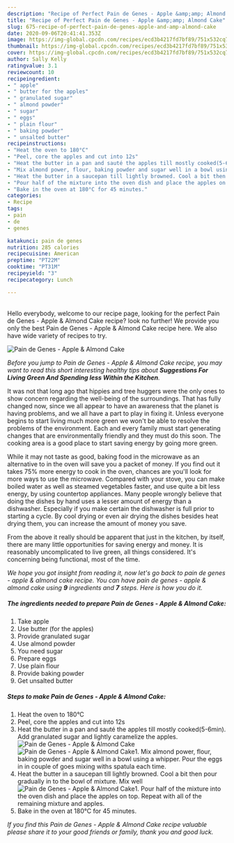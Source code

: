 ```yaml
---
description: "Recipe of Perfect Pain de Genes - Apple &amp;amp; Almond Cake"
title: "Recipe of Perfect Pain de Genes - Apple &amp;amp; Almond Cake"
slug: 675-recipe-of-perfect-pain-de-genes-apple-and-amp-almond-cake
date: 2020-09-06T20:41:41.353Z
image: https://img-global.cpcdn.com/recipes/ecd3b4217fd7bf89/751x532cq70/pain-de-genes-apple-almond-cake-recipe-main-photo.jpg
thumbnail: https://img-global.cpcdn.com/recipes/ecd3b4217fd7bf89/751x532cq70/pain-de-genes-apple-almond-cake-recipe-main-photo.jpg
cover: https://img-global.cpcdn.com/recipes/ecd3b4217fd7bf89/751x532cq70/pain-de-genes-apple-almond-cake-recipe-main-photo.jpg
author: Sally Kelly
ratingvalue: 3.1
reviewcount: 10
recipeingredient:
- " apple"
- " butter for the apples"
- " granulated sugar"
- " almond powder"
- " sugar"
- " eggs"
- " plain flour"
- " baking powder"
- " unsalted butter"
recipeinstructions:
- "Heat the oven to 180°C"
- "Peel, core the apples and cut into 12s"
- "Heat the butter in a pan and sauté the apples till mostly cooked(5-6min). Add granulated sugar and lightly caramelize the apples."
- "Mix almond power, flour, baking powder and sugar well in a bowl using a whipper. Pour the eggs in in couple of goes mixing withs spatula each time."
- "Heat the butter in a saucepan till lightly browned. Cool a bit then pour gradually in to the bowl of mixture. Mix well"
- "Pour half of the mixture into the oven dish and place the apples on top. Repeat with all of the remaining mixture and apples."
- "Bake in the oven at 180°C for 45 minutes."
categories:
- Recipe
tags:
- pain
- de
- genes

katakunci: pain de genes 
nutrition: 285 calories
recipecuisine: American
preptime: "PT22M"
cooktime: "PT31M"
recipeyield: "3"
recipecategory: Lunch

---
```

<br>
Hello everybody, welcome to our recipe page, looking for the perfect Pain de Genes - Apple &amp; Almond Cake recipe? look no further! We provide you only the best Pain de Genes - Apple &amp; Almond Cake recipe here. We also have wide variety of recipes to try.
<br>


![Pain de Genes - Apple &amp; Almond Cake](https://img-global.cpcdn.com/recipes/ecd3b4217fd7bf89/751x532cq70/pain-de-genes-apple-almond-cake-recipe-main-photo.jpg)

<i>Before you jump to Pain de Genes - Apple &amp; Almond Cake recipe, you may want to read this short interesting healthy tips about 
<strong>Suggestions For Living Green And Spending less Within the Kitchen</strong>.</i>
</br>

It was not that long ago that hippies and tree huggers were the only ones to show concern regarding the well-being of the surroundings. That has fully changed now, since we all appear to have an awareness that the planet is having problems, and we all have a part to play in fixing it. Unless everyone begins to start living much more green we won't be able to resolve the problems of the environment. Each and every family must start generating changes that are environmentally friendly and they must do this soon. The cooking area is a good place to start saving energy by going more green.

While it may not taste as good, baking food in the microwave as an alternative to in the oven will save you a packet of money. If you find out it takes 75% more energy to cook in the oven, chances are you'll look for more ways to use the microwave. Compared with your stove, you can make boiled water as well as steamed vegetables faster, and use quite a bit less energy, by using countertop appliances. Many people wrongly believe that doing the dishes by hand uses a lesser amount of energy than a dishwasher. Especially if you make certain the dishwasher is full prior to starting a cycle. By cool drying or even air drying the dishes besides heat drying them, you can increase the amount of money you save.

From the above it really should be apparent that just in the kitchen, by itself, there are many little opportunities for saving energy and money. It is reasonably uncomplicated to live green, all things considered. It's concerning being functional, most of the time.


<i>We hope you got insight from reading it, now let's go back to pain de genes - apple &amp; almond cake recipe. You can have pain de genes - apple &amp; almond cake using <strong>9</strong> ingredients and <strong>7</strong> steps. Here is how you do it.
</i>

##### The ingredients needed to prepare Pain de Genes - Apple &amp; Almond Cake:

1. Take  apple
1. Use  butter (for the apples)
1. Provide  granulated sugar
1. Use  almond powder
1. You need  sugar
1. Prepare  eggs
1. Use  plain flour
1. Provide  baking powder
1. Get  unsalted butter


##### Steps to make Pain de Genes - Apple &amp; Almond Cake:

1. Heat the oven to 180°C
1. Peel, core the apples and cut into 12s
1. Heat the butter in a pan and sauté the apples till mostly cooked(5-6min). Add granulated sugar and lightly caramelize the apples.
<img src="//assets-global.cpcdn.com/assets/icons/button_play-2c75c40dde080a61004c1f40b05d8f140eaff45d7e9e6481dc71c63d2e7c4909.png" alt="Pain de Genes - Apple &amp; Almond Cake"><img src="//assets-global.cpcdn.com/assets/icons/button_play-2c75c40dde080a61004c1f40b05d8f140eaff45d7e9e6481dc71c63d2e7c4909.png" alt="Pain de Genes - Apple &amp; Almond Cake">1. Mix almond power, flour, baking powder and sugar well in a bowl using a whipper. Pour the eggs in in couple of goes mixing withs spatula each time.
1. Heat the butter in a saucepan till lightly browned. Cool a bit then pour gradually in to the bowl of mixture. Mix well
<img src="//assets-global.cpcdn.com/assets/icons/button_play-2c75c40dde080a61004c1f40b05d8f140eaff45d7e9e6481dc71c63d2e7c4909.png" alt="Pain de Genes - Apple &amp; Almond Cake">1. Pour half of the mixture into the oven dish and place the apples on top. Repeat with all of the remaining mixture and apples.
1. Bake in the oven at 180°C for 45 minutes.


<i>If you find this Pain de Genes - Apple &amp; Almond Cake recipe valuable please share it to your good friends or family, thank you and good luck.</i>
